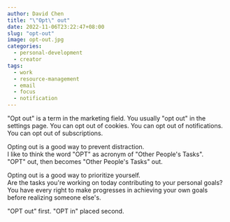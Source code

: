 ```yaml
---
author: David Chen
title: "\"Opt\" out"
date: 2022-11-06T23:22:47+08:00
slug: "opt-out"
image: opt-out.jpg
categories:
  - personal-development
  - creator
tags:
  - work
  - resource-management
  - email
  - focus
  - notification
---
```

"Opt out" is a term in the marketing field. You usually "opt out" in the settings page. You can opt out of cookies. You can opt out of notifications. You can opt out of subscriptions.

Opting out is a good way to prevent distraction.\
I like to think the word "OPT" as acronym of "Other People's Tasks".\
"OPT" out, then becomes "Other People's Tasks" out.

Opting out is a good way to prioritize yourself.\
Are the tasks you're working on today contributing to your personal goals?\
You have every right to make progresses in achieving your own goals before realizing someone else's.

"OPT out" first. "OPT in" placed second.
